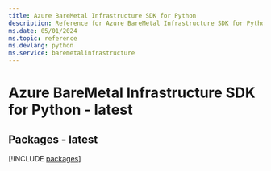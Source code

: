 ```yaml
---
title: Azure BareMetal Infrastructure SDK for Python
description: Reference for Azure BareMetal Infrastructure SDK for Python
ms.date: 05/01/2024
ms.topic: reference
ms.devlang: python
ms.service: baremetalinfrastructure
---
```

# Azure BareMetal Infrastructure SDK for Python - latest
## Packages - latest
[!INCLUDE [packages](baremetal-infrastructure-index.md)]